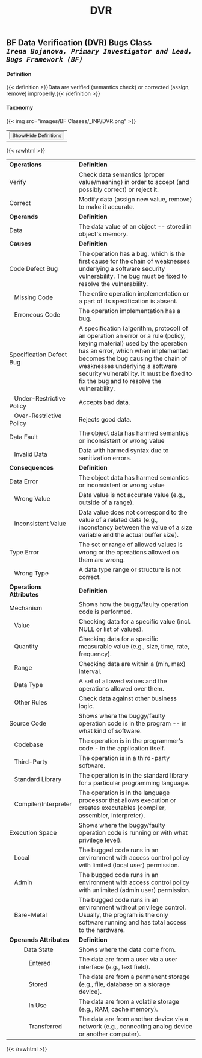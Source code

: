 ﻿---
weight: 3
title: "DVR"
---
## BF Data Verification (DVR) Bugs Class <br/>_`Irena Bojanova, Primary Investigator and Lead, Bugs Framework (BF)`_

#### Definition
{{< definition >}}Data are verified (semantics check) or corrected (assign, remove) improperly.{{< /definition >}}

####  Taxonomy


{{< img src="images/BF Classes/_INP/DVR.png" >}}

<table>
<tr>
<td>
<button class="btn btn-primary " type="button" data-bs-toggle="collapse" data-bs-target="#collapseTable" aria-expanded="false" aria-controls="collapseTable">Show/Hide Definitions</button>
</td>
</tr>
</table>
	
{{< rawhtml >}}
<div class="collapse" id="collapseTable">
<table>
<tr>
			<td><strong>Operations</strong></td>
	<td><strong>Definition</strong></td>
	</tr>
	<tr>
			<td>Verify </td>
	<td>Check data semantics (proper value/meaning) in order to accept (and possibly correct) or reject it.</td>
	</tr>
	<tr>
			<td>Correct </td>
	<td>Modify data (assign new value, remove) to make it accurate.</td>
	</tr>
	<tr>
			<td><strong>Operands</strong></td>
	<td><strong>Definition</strong></td>
	</tr>
	<tr>
			<td>Data </td>
	<td>The data value of an object -- stored in object's memory.</td>
	</tr>
	<tr>
			<td><strong>Causes</strong></td>
	<td><strong>Definition</strong></td>
	</tr>
	<tr>
			<td>Code Defect Bug</td>
	<td>The operation has a bug, which is the first cause for the chain of weaknesses underlying a software security vulnerability. The bug must be fixed to resolve the vulnerability.</td>
	</tr>
	<tr>
			<td>   Missing Code </td>
	<td>The entire operation implementation or a part of its specification is absent.</td>
	</tr>
	<tr>
			<td>   Erroneous Code </td>
	<td>The operation implementation has a bug.</td>
	</tr>
	<tr>
			<td>Specification Defect Bug</td>
	<td>A specification (algorithm, protocol) of an operation an error or a rule (policy, keying material) used by the operation has an error, which when implemented becomes the bug causing the chain of weaknesses underlying a software security vulnerability. It must be fixed to fix the bug and to resolve the vulnerability.</td>
	</tr>
	<tr>
			<td>   Under-Restrictive Policy </td>
	<td>Accepts bad data.</td>
	</tr>
	<tr>
			<td>   Over-Restrictive Policy </td>
	<td>Rejects good data.</td>
	</tr>
	<tr>
			<td>Data Fault</td>
	<td>The object data has harmed semantics or inconsistent or wrong value</td>
	</tr>
	<tr>
			<td>   Invalid Data </td>
	<td>Data with harmed syntax due to sanitization errors.</td>
	</tr>
	<tr>
			<td><strong>Consequences</strong></td>
	<td><strong>Definition</strong></td>
	</tr>
	<tr>
			<td>Data Error</td>
	<td>The object data has harmed semantics or inconsistent or wrong value</td>
	</tr>
	<tr>
			<td>   Wrong Value </td>
	<td>Data value is not accurate value (e.g., outside of a range).</td>
	</tr>
	<tr>
			<td>   Inconsistent Value </td>
	<td>Data value does not correspond to the value of a related data (e.g., inconstancy between the value of a size variable and the actual buffer size).</td>
	</tr>
	<tr>
			<td>Type Error</td>
	<td>The set or range of allowed values is wrong or the operations allowed on them are wrong.</td>
	</tr>
	<tr>
			<td>   Wrong Type </td>
	<td>A data type range or structure is not correct.</td>
	</tr>
	<tr>
			<td><strong>Operations Attributes</strong></td>
	<td><strong>Definition</strong></td>
	</tr>
	<tr>
			<td>Mechanism </td>
	<td>Shows how the buggy/faulty operation code is performed.</td>
	</tr>
	<tr>
			<td>   Value </td>
	<td>Checking data for a specific value (incl. NULL or list of values).</td>
	</tr>
	<tr>
			<td>   Quantity </td>
	<td>Checking data for a specific measurable value (e.g., size, time, rate, frequency).</td>
	</tr>
	<tr>
			<td>   Range </td>
	<td>Checking data are within a (min, max) interval.</td>
	</tr>
	<tr>
			<td>   Data Type </td>
	<td>A set of allowed values and the operations allowed over them.</td>
	</tr>
	<tr>
			<td>   Other Rules </td>
	<td>Check data against other business logic.</td>
	</tr>
	<tr>
			<td>Source Code </td>
	<td>Shows where the buggy/faulty operation code is in the program -- in what kind of software.</td>
	</tr>
	<tr>
			<td>   Codebase </td>
	<td>The operation is in the programmer's code - in the application itself.</td>
	</tr>
	<tr>
			<td>   Third-Party </td>
	<td>The operation is in a third-party software.</td>
	</tr>
	<tr>
			<td>   Standard Library </td>
	<td>The operation is in the standard library for a particular programming language.</td>
	</tr>
	<tr>
			<td>   Compiler/Interpreter </td>
	<td>The operation is in the language processor that allows execution or creates executables (compiler, assembler, interpreter).</td>
	</tr>
	<tr>
			<td>Execution Space </td>
	<td>Shows where the buggy/faulty operation code is running or with what privilege level).</td>
	</tr>
	<tr>
			<td>   Local </td>
	<td>The bugged code runs in an environment with access control policy with limited (local user) permission.</td>
	</tr>
	<tr>
			<td>   Admin </td>
	<td>The bugged code runs in an environment with access control policy with unlimited (admin user) permission.</td>
	</tr>
	<tr>
			<td>   Bare-Metal </td>
	<td>The bugged code runs in an environment without privilege control. Usually, the program is the only software running and has total access to the hardware.</td>
	</tr>
	<tr>
			<td><strong>Operands Attributes</strong></td>
	<td><strong>Definition</strong></td>
	</tr>
	<tr>
			<td>         Data State </td>
	<td>Shows where the data come from.</td>
	</tr>
	<tr>
			<td>            Entered </td>
	<td>The data are from a user via a user interface (e.g., text field).</td>
	</tr>
	<tr>
			<td>            Stored </td>
	<td>The data are from a permanent storage (e.g., file, database on a storage device).</td>
	</tr>
	<tr>
			<td>            In Use </td>
	<td>The data are from a volatile storage (e.g., RAM, cache memory).</td>
	</tr>
	<tr>
			<td>            Transferred </td>
	<td>The data are from another device via a network (e.g., connecting analog device or another computer).</td>
	</tr>
	
</table>
</div>
{{< /rawhtml >}}


